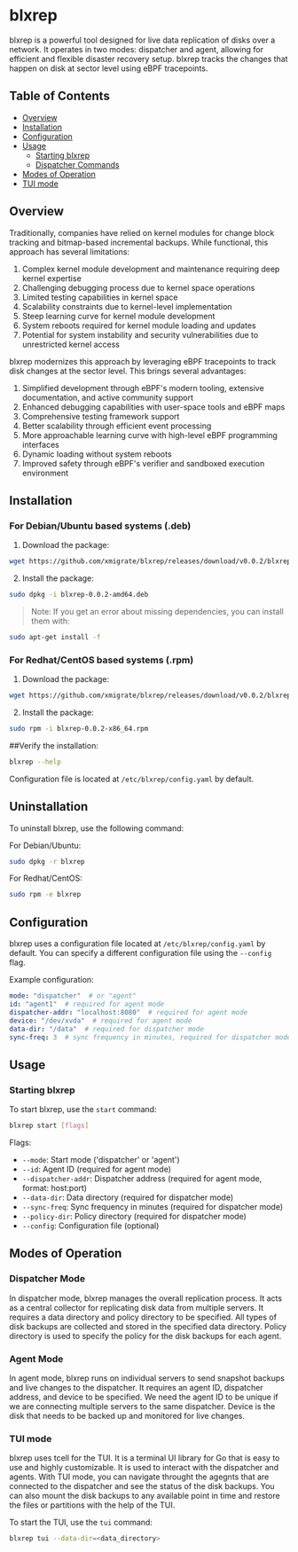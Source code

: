 # blxrep

blxrep is a powerful tool designed for live data replication of disks over a network. It operates in two modes: dispatcher and agent, allowing for efficient and flexible disaster recovery setup.
blxrep tracks the changes that happen on disk at sector level using eBPF tracepoints.

## Table of Contents

- [Overview](#overview)
- [Installation](#installation)
- [Configuration](#configuration)
- [Usage](#usage)
  - [Starting blxrep](#starting-blxrep)
  - [Dispatcher Commands](#dispatcher-commands)
- [Modes of Operation](#modes-of-operation)
- [TUI mode](#tui-mode)

## Overview

Traditionally, companies have relied on kernel modules for change block tracking and bitmap-based incremental backups. While functional, this approach has several limitations:

1. Complex kernel module development and maintenance requiring deep kernel expertise
2. Challenging debugging process due to kernel space operations
3. Limited testing capabilities in kernel space
4. Scalability constraints due to kernel-level implementation
5. Steep learning curve for kernel module development
6. System reboots required for kernel module loading and updates
7. Potential for system instability and security vulnerabilities due to unrestricted kernel access

blxrep modernizes this approach by leveraging eBPF tracepoints to track disk changes at the sector level. This brings several advantages:

1. Simplified development through eBPF's modern tooling, extensive documentation, and active community support
2. Enhanced debugging capabilities with user-space tools and eBPF maps
3. Comprehensive testing framework support
4. Better scalability through efficient event processing
5. More approachable learning curve with high-level eBPF programming interfaces
6. Dynamic loading without system reboots
7. Improved safety through eBPF's verifier and sandboxed execution environment

## Installation

### For Debian/Ubuntu based systems (.deb)

1. Download the package:
```bash
wget https://github.com/xmigrate/blxrep/releases/download/v0.0.2/blxrep-0.0.2-amd64.deb
```
2. Install the package:
```bash
sudo dpkg -i blxrep-0.0.2-amd64.deb
```
> Note: If you get an error about missing dependencies, you can install them with:
```bash
sudo apt-get install -f
```

### For Redhat/CentOS based systems (.rpm)

1. Download the package:
```bash
wget https://github.com/xmigrate/blxrep/releases/download/v0.0.2/blxrep-0.0.2-x86_64.rpm
```
2. Install the package:
```bash
sudo rpm -i blxrep-0.0.2-x86_64.rpm
```

##Verify the installation:
```bash
blxrep --help
```

Configuration file is located at `/etc/blxrep/config.yaml` by default.

## Uninstallation

To uninstall blxrep, use the following command:

For Debian/Ubuntu:
```bash
sudo dpkg -r blxrep
```

For Redhat/CentOS:
```bash
sudo rpm -e blxrep
```

## Configuration

blxrep uses a configuration file located at `/etc/blxrep/config.yaml` by default. You can specify a different configuration file using the `--config` flag.

Example configuration:

```yaml
mode: "dispatcher"  # or "agent"
id: "agent1"  # required for agent mode
dispatcher-addr: "localhost:8080"  # required for agent mode
device: "/dev/xvda"  # required for agent mode
data-dir: "/data"  # required for dispatcher mode
sync-freq: 3  # sync frequency in minutes, required for dispatcher mode
```

## Usage

### Starting blxrep

To start blxrep, use the `start` command:

```bash
blxrep start [flags]
```

Flags:
- `--mode`: Start mode ('dispatcher' or 'agent')
- `--id`: Agent ID (required for agent mode)
- `--dispatcher-addr`: Dispatcher address (required for agent mode, format: host:port)
- `--data-dir`: Data directory (required for dispatcher mode)
- `--sync-freq`: Sync frequency in minutes (required for dispatcher mode)
- `--policy-dir`: Policy directory (required for dispatcher mode)
- `--config`: Configuration file (optional)


## Modes of Operation

### Dispatcher Mode

In dispatcher mode, blxrep manages the overall replication process. It acts as a central collector for replicating disk data from multiple servers. It requires a data directory and policy directory to be specified. All types of disk backups are collected and stored in the specified data directory. Policy directory is used to specify the policy for the disk backups for each agent.


### Agent Mode

In agent mode, blxrep runs on individual servers to send snapshot backups and live changes to the dispatcher. It requires an agent ID, dispatcher address, and device to be specified. We need the agent ID to be unique if we are connecting multiple servers to the same dispatcher. Device is the disk that needs to be backed up and monitored for live changes.

### TUI mode

blxrep uses tcell for the TUI. It is a terminal UI library for Go that is easy to use and highly customizable. It is used to interact with the dispatcher and agents. With TUI mode, you can navigate throught the agegnts that are connected to the dispatcher and see the status of the disk backups. You can also mount the disk backups to any available point in time and restore the files or partitions with the help of the TUI.

To start the TUI, use the `tui` command:

```bash
blxrep tui --data-dir=<data_directory>
```
